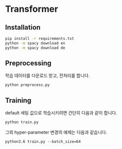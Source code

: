 # Transformer 

## Installation

```bash
pip install -r requirements.txt
python -m spacy download en
python -m spacy download de
```


## Preprocessing

학습 데이터를 다운로드 받고, 전처리를 합니다. 

```bash
python preprocess.py
```

## Training

default 세팅 값으로 학습시키려면 간단히 다음과 같이 합니다.

```bash
python train.py
```

그외 hyper-parameter 변경의 예제는 다음과 같습니다. 

```
python3.6 train.py --batch_size=64
```
